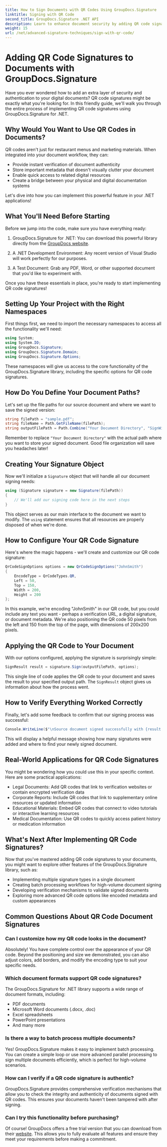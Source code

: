 ```yaml
---
title: How to Sign Documents with QR Codes Using GroupDocs.Signature
linktitle: Signing with QR Code
second_title: GroupDocs.Signature .NET API
description: Learn to enhance document security by adding QR code signatures with GroupDocs.Signature for .NET. Simple implementation with complete code examples.
weight: 15
url: /net/advanced-signature-techniques/sign-with-qr-code/
---
```


# Adding QR Code Signatures to Documents with GroupDocs.Signature

Have you ever wondered how to add an extra layer of security and authentication to your digital documents? QR code signatures might be exactly what you're looking for. In this friendly guide, we'll walk you through the entire process of implementing QR code signatures using GroupDocs.Signature for .NET.

## Why Would You Want to Use QR Codes in Documents?

QR codes aren't just for restaurant menus and marketing materials. When integrated into your document workflow, they can:

- Provide instant verification of document authenticity
- Store important metadata that doesn't visually clutter your document
- Enable quick access to related digital resources
- Create a bridge between your physical and digital documentation systems

Let's dive into how you can implement this powerful feature in your .NET applications!

## What You'll Need Before Starting

Before we jump into the code, make sure you have everything ready:

1. GroupDocs.Signature for .NET: You can download this powerful library directly from the [GroupDocs website](https://releases.groupdocs.com/signature/net/).

2. A .NET Development Environment: Any recent version of Visual Studio will work perfectly for our purposes.

3. A Test Document: Grab any PDF, Word, or other supported document that you'd like to experiment with.

Once you have these essentials in place, you're ready to start implementing QR code signatures!

## Setting Up Your Project with the Right Namespaces

First things first, we need to import the necessary namespaces to access all the functionality we'll need:

```csharp
using System;
using System.IO;
using GroupDocs.Signature;
using GroupDocs.Signature.Domain;
using GroupDocs.Signature.Options;
```

These namespaces will give us access to the core functionality of the GroupDocs.Signature library, including the specific options for QR code signatures.

## How Do You Define Your Document Paths?

Let's set up the file paths for our source document and where we want to save the signed version:

```csharp
string filePath = "sample.pdf";
string fileName = Path.GetFileName(filePath);
string outputFilePath = Path.Combine("Your Document Directory", "SignWithQRCode", fileName);
```

Remember to replace `"Your Document Directory"` with the actual path where you want to store your signed document. Good file organization will save you headaches later!

## Creating Your Signature Object

Now we'll initialize a `Signature` object that will handle all our document signing needs:

```csharp
using (Signature signature = new Signature(filePath))
{
    // We'll add our signing code here in the next steps
}
```

This object serves as our main interface to the document we want to modify. The `using` statement ensures that all resources are properly disposed of when we're done.

## How to Configure Your QR Code Signature

Here's where the magic happens - we'll create and customize our QR code signature:

```csharp
QrCodeSignOptions options = new QrCodeSignOptions("JohnSmith")
{
    EncodeType = QrCodeTypes.QR,
    Left = 50,
    Top = 150,
    Width = 200,
    Height = 200
};
```

In this example, we're encoding "JohnSmith" in our QR code, but you could include any text you want - perhaps a verification URL, a digital signature, or document metadata. We're also positioning the QR code 50 pixels from the left and 150 from the top of the page, with dimensions of 200x200 pixels.

## Applying the QR Code to Your Document

With our options configured, applying the signature is surprisingly simple:

```csharp
SignResult result = signature.Sign(outputFilePath, options);
```

This single line of code applies the QR code to your document and saves the result to your specified output path. The `SignResult` object gives us information about how the process went.

## How to Verify Everything Worked Correctly

Finally, let's add some feedback to confirm that our signing process was successful:

```csharp
Console.WriteLine($"\nSource document signed successfully with {result.Succeeded.Count} signature(s).\nFile saved at {outputFilePath}.");
```

This will display a helpful message showing how many signatures were added and where to find your newly signed document.

## Real-World Applications for QR Code Signatures

You might be wondering how you could use this in your specific context. Here are some practical applications:

- Legal Documents: Add QR codes that link to verification websites or contain encrypted verification data
- Corporate Reports: Include QR codes that link to supplementary online resources or updated information
- Educational Materials: Embed QR codes that connect to video tutorials or interactive learning resources
- Medical Documentation: Use QR codes to quickly access patient history or medication information

## What's Next After Implementing QR Code Signatures?

Now that you've mastered adding QR code signatures to your documents, you might want to explore other features of the GroupDocs.Signature library, such as:

- Implementing multiple signature types in a single document
- Creating batch processing workflows for high-volume document signing
- Developing verification mechanisms to validate signed documents
- Exploring more advanced QR code options like encoded metadata and custom appearances

## Common Questions About QR Code Document Signatures

### Can I customize how my QR code looks in the document?

Absolutely! You have complete control over the appearance of your QR code. Beyond the positioning and size we demonstrated, you can also adjust colors, add borders, and modify the encoding type to suit your specific needs.

### Which document formats support QR code signatures?

The GroupDocs.Signature for .NET library supports a wide range of document formats, including:
- PDF documents
- Microsoft Word documents (.docx, .doc)
- Excel spreadsheets
- PowerPoint presentations
- And many more

### Is there a way to batch process multiple documents?

Yes! GroupDocs.Signature makes it easy to implement batch processing. You can create a simple loop or use more advanced parallel processing to sign multiple documents efficiently, which is perfect for high-volume scenarios.

### How can I verify if a QR code signature is authentic?

GroupDocs.Signature provides comprehensive verification mechanisms that allow you to check the integrity and authenticity of documents signed with QR codes. This ensures your documents haven't been tampered with after signing.

### Can I try this functionality before purchasing?

Of course! GroupDocs offers a free trial version that you can download from their [website](https://releases.groupdocs.com/). This allows you to fully evaluate all features and ensure they meet your requirements before making a commitment.
